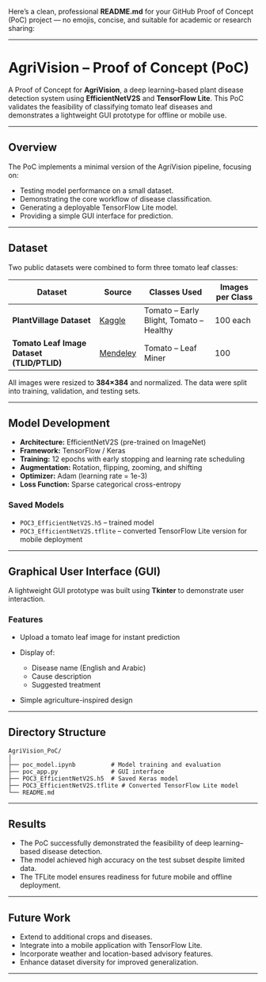 Here’s a clean, professional **README.md** for your GitHub Proof of Concept (PoC) project — no emojis, concise, and suitable for academic or research sharing:

---

# AgriVision – Proof of Concept (PoC)

A Proof of Concept for **AgriVision**, a deep learning–based plant disease detection system using **EfficientNetV2S** and **TensorFlow Lite**.
This PoC validates the feasibility of classifying tomato leaf diseases and demonstrates a lightweight GUI prototype for offline or mobile use.

---

## Overview

The PoC implements a minimal version of the AgriVision pipeline, focusing on:

* Testing model performance on a small dataset.
* Demonstrating the core workflow of disease classification.
* Generating a deployable TensorFlow Lite model.
* Providing a simple GUI interface for prediction.

---

## Dataset

Two public datasets were combined to form three tomato leaf classes:

| Dataset                                    | Source                                                               | Classes Used                            | Images per Class |
| ------------------------------------------ | -------------------------------------------------------------------- | --------------------------------------- | ---------------- |
| **PlantVillage Dataset**                   | [Kaggle](https://www.kaggle.com/datasets/arjuntejaswi/plant-village) | Tomato – Early Blight, Tomato – Healthy | 100 each         |
| **Tomato Leaf Image Dataset (TLID/PTLID)** | [Mendeley](https://data.mendeley.com/datasets/kt64b2kh89/2)          | Tomato – Leaf Miner                     | 100              |

All images were resized to **384×384** and normalized.
The data were split into training, validation, and testing sets.

---

## Model Development

* **Architecture:** EfficientNetV2S (pre-trained on ImageNet)
* **Framework:** TensorFlow / Keras
* **Training:** 12 epochs with early stopping and learning rate scheduling
* **Augmentation:** Rotation, flipping, zooming, and shifting
* **Optimizer:** Adam (learning rate = 1e-3)
* **Loss Function:** Sparse categorical cross-entropy

### Saved Models

* `POC3_EfficientNetV2S.h5` – trained model
* `POC3_EfficientNetV2S.tflite` – converted TensorFlow Lite version for mobile deployment


---

## Graphical User Interface (GUI)

A lightweight GUI prototype was built using **Tkinter** to demonstrate user interaction.

### Features

* Upload a tomato leaf image for instant prediction
* Display of:

  * Disease name (English and Arabic)
  * Cause description
  * Suggested treatment
* Simple agriculture-inspired design


---

## Directory Structure

```
AgriVision_PoC/
│
├── poc_model.ipynb          # Model training and evaluation
├── poc_app.py               # GUI interface
├── POC3_EfficientNetV2S.h5  # Saved Keras model
├── POC3_EfficientNetV2S.tflite # Converted TensorFlow Lite model
└── README.md
```

---

## Results

* The PoC successfully demonstrated the feasibility of deep learning–based disease detection.
* The model achieved high accuracy on the test subset despite limited data.
* The TFLite model ensures readiness for future mobile and offline deployment.

---

## Future Work

* Extend to additional crops and diseases.
* Integrate into a mobile application with TensorFlow Lite.
* Incorporate weather and location-based advisory features.
* Enhance dataset diversity for improved generalization.

---


